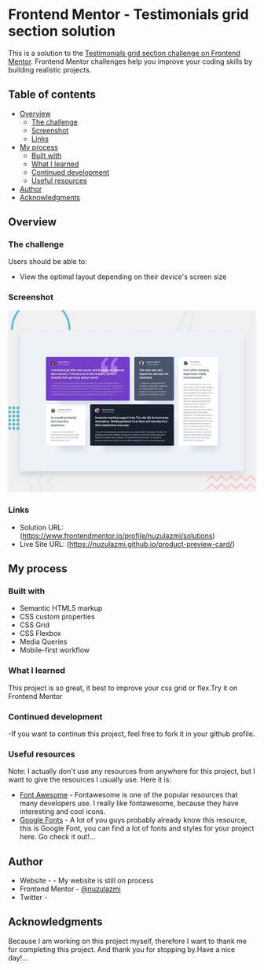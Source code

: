 # Frontend Mentor - Testimonials grid section solution

This is a solution to the [Testimonials grid section challenge on Frontend Mentor](https://www.frontendmentor.io/challenges/testimonials-grid-section-Nnw6J7Un7). Frontend Mentor challenges help you improve your coding skills by building realistic projects. 

## Table of contents

- [Overview](#overview)
  - [The challenge](#the-challenge)
  - [Screenshot](#screenshot)
  - [Links](#links)
- [My process](#my-process)
  - [Built with](#built-with)
  - [What I learned](#what-i-learned)
  - [Continued development](#continued-development)
  - [Useful resources](#useful-resources)
- [Author](#author)
- [Acknowledgments](#acknowledgments)

## Overview

### The challenge

Users should be able to:

- View the optimal layout depending on their device's screen size

### Screenshot

![](./design/desktop-preview.jpg)

### Links

- Solution URL: (https://www.frontendmentor.io/profile/nuzulazmi/solutions)
- Live Site URL: (https://nuzulazmi.github.io/product-preview-card/)

## My process

### Built with

- Semantic HTML5 markup
- CSS custom properties
- CSS Grid
- CSS Flexbox
- Media Queries
- Mobile-first workflow

### What I learned

This project is so great, it best to improve your css grid or flex.Try it on Frontend Mentor

### Continued development

-If you want to continue this project, feel free to fork it in your github profile.

### Useful resources

Note: I actually don't use any resources from anywhere for this project, but I want to give the resources I usually use. 
Here it is:

- [Font Awesome](https://fontawesome.com/icons) - Fontawesome is one of the popular resources that many developers use. I really like fontawesome, because they have interesting and cool icons.
- [Google Fonts](https://fonts.google.com/) - A lot of you guys probably already know this resource, this is Google Font, you can find a lot of fonts and styles for your project here. Go check it out!...

## Author

- Website - []() - My website is still on process
- Frontend Mentor - [@nuzulazmi](https://www.frontendmentor.io/profile/nuzulazmi)
- Twitter - []()

## Acknowledgments

Because I am working on this project myself, therefore I want to thank me for completing this project.
And thank you for stopping by.Have a nice day!...